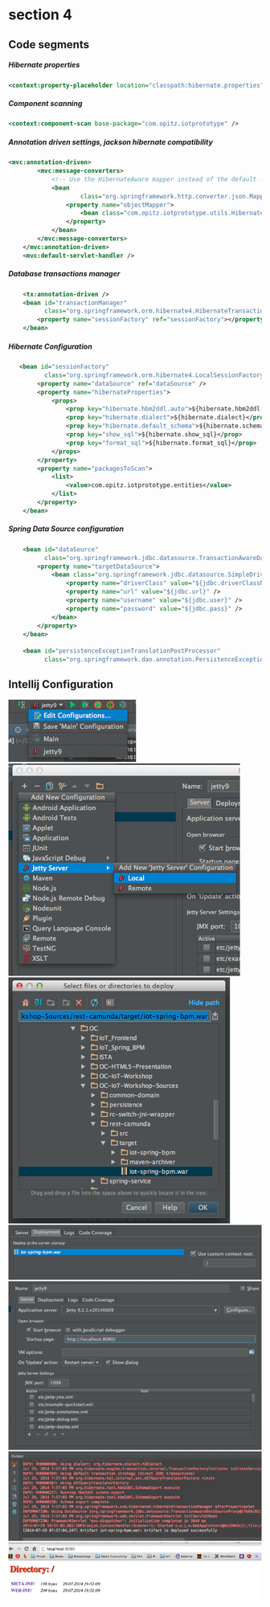 # section 4

## Code segments

#####  Hibernate properties
```xml
<context:property-placeholder location="classpath:hibernate.properties" />
```

#####  Component scanning
```xml
<context:component-scan base-package="com.opitz.iotprototype" />
```

#####  Annotation driven settings, jackson hibernate compatibility
```xml
<mvc:annotation-driven>
        <mvc:message-converters>
            <!-- Use the HibernateAware mapper instead of the default -->
            <bean
                    class="org.springframework.http.converter.json.MappingJackson2HttpMessageConverter">
                <property name="objectMapper">
                    <bean class="com.opitz.iotprototype.utils.HibernateAwareObjectMapper" />
                </property>
            </bean>
        </mvc:message-converters>
    </mvc:annotation-driven>
	<mvc:default-servlet-handler />
```
    
    
#####  Database transactions manager
```xml
    <tx:annotation-driven />
    <bean id="transactionManager"
          class="org.springframework.orm.hibernate4.HibernateTransactionManager">
        <property name="sessionFactory" ref="sessionFactory"></property>
    </bean>

```

#####  Hibernate Configuration
```xml
   <bean id="sessionFactory"
          class="org.springframework.orm.hibernate4.LocalSessionFactoryBean">
        <property name="dataSource" ref="dataSource" />
        <property name="hibernateProperties">
            <props>
                <prop key="hibernate.hbm2ddl.auto">${hibernate.hbm2ddl.auto}</prop>
                <prop key="hibernate.dialect">${hibernate.dialect}</prop>
                <prop key="hibernate.default_schema">${hibernate.schema.name}</prop>
                <prop key="show_sql">${hibernate.show_sql}</prop>
                <prop key="format_sql">${hibernate.format_sql}</prop>
            </props>
        </property>
        <property name="packagesToScan">
            <list>
                <value>com.opitz.iotprototype.entities</value>
            </list>
        </property>
    </bean>
```

##### Spring Data Source configuration
```xml
    <bean id="dataSource"
          class="org.springframework.jdbc.datasource.TransactionAwareDataSourceProxy">
        <property name="targetDataSource">
            <bean class="org.springframework.jdbc.datasource.SimpleDriverDataSource">
                <property name="driverClass" value="${jdbc.driverClassName}" />
                <property name="url" value="${jdbc.url}" />
                <property name="username" value="${jdbc.user}" />
                <property name="password" value="${jdbc.pass}" />
            </bean>
        </property>
    </bean>

    <bean id="persistenceExceptionTranslationPostProcessor"
          class="org.springframework.dao.annotation.PersistenceExceptionTranslationPostProcessor" />
```

## Intellij Configuration

![edit run configurations](1.png)
![add new jetty configuration](2.png)
![select archive to deploy to server](3.png)
![should look like this](4.png) 
![run configuration for jetty](5.png)
![successful deployment](7.png)
![successful deployment](6.png)
 


    